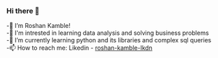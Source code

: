  ### Hi there 👋
-👋 I’m Roshan Kamble!   
-👀 I'm intrested in learning data analysis and solving business problems  
-🌱 I’m currently learning python and its libraries and complex sql queries  
-📫 How to reach me: Likedin - [roshan-kamble-Ikdn](www.linkedin.com/in/roshan-kamble-ikdn)





